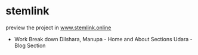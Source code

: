 # stemlink

preview the project in www.stemlink.online

- Work Break down 
Dilshara, Manupa  - Home and About Sections
Udara - Blog Section
